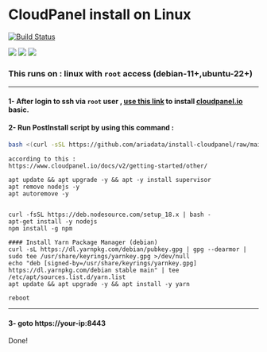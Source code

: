 # CloudPanel install on Linux
[![Build Status](https://raw.githubusercontent.com/ariadata/ariadata-files/main/public-assets/images/ariadata_logo.png)](https://ariadata.co)

![](https://img.shields.io/github/stars/ariadata/install-cloudpanel.svg)
![](https://img.shields.io/github/watchers/ariadata/install-cloudpanel.svg)
![](https://img.shields.io/github/forks/ariadata/install-cloudpanel.svg)

### This runs on : linux with `root` access (debian-11+,ubuntu-22+)

---
#### 1- After login to ssh via `root` user , [use this link](https://www.cloudpanel.io/docs/v2/getting-started/other/) to install [cloudpanel.io](https://www.cloudpanel.io) basic.

#### 2- Run PostInstall script by using this command :
```sh
bash <(curl -sSL https://github.com/ariadata/install-cloudpanel/raw/main/cloudpanel-post-install.sh)
```

```
according to this :
https://www.cloudpanel.io/docs/v2/getting-started/other/

apt update && apt upgrade -y && apt -y install supervisor
apt remove nodejs -y
apt autoremove -y


curl -fsSL https://deb.nodesource.com/setup_18.x | bash -
apt-get install -y nodejs
npm install -g npm

#### Install Yarn Package Manager (debian)
curl -sL https://dl.yarnpkg.com/debian/pubkey.gpg | gpg --dearmor | sudo tee /usr/share/keyrings/yarnkey.gpg >/dev/null
echo "deb [signed-by=/usr/share/keyrings/yarnkey.gpg] https://dl.yarnpkg.com/debian stable main" | tee /etc/apt/sources.list.d/yarn.list
apt update && apt upgrade -y && apt install -y yarn

reboot
```
---
#### 3- goto https://your-ip:8443


Done!
